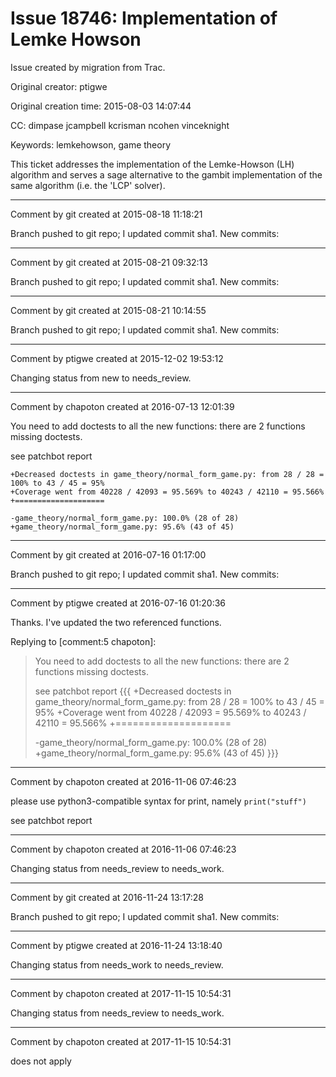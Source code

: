# Issue 18746: Implementation of Lemke Howson

Issue created by migration from Trac.

Original creator: ptigwe

Original creation time: 2015-08-03 14:07:44

CC:  dimpase jcampbell kcrisman ncohen vinceknight

Keywords: lemkehowson, game theory

This ticket addresses the implementation of the Lemke-Howson (LH) algorithm and serves a sage alternative to the gambit implementation of the same algorithm (i.e. the 'LCP' solver).


---

Comment by git created at 2015-08-18 11:18:21

Branch pushed to git repo; I updated commit sha1. New commits:


---

Comment by git created at 2015-08-21 09:32:13

Branch pushed to git repo; I updated commit sha1. New commits:


---

Comment by git created at 2015-08-21 10:14:55

Branch pushed to git repo; I updated commit sha1. New commits:


---

Comment by ptigwe created at 2015-12-02 19:53:12

Changing status from new to needs_review.


---

Comment by chapoton created at 2016-07-13 12:01:39

You need to add doctests to all the new functions: there are 2 functions missing doctests.

see patchbot report

```
+Decreased doctests in game_theory/normal_form_game.py: from 28 / 28 = 100% to 43 / 45 = 95%
+Coverage went from 40228 / 42093 = 95.569% to 40243 / 42110 = 95.566%
+====================

-game_theory/normal_form_game.py: 100.0% (28 of 28)
+game_theory/normal_form_game.py: 95.6% (43 of 45)
```



---

Comment by git created at 2016-07-16 01:17:00

Branch pushed to git repo; I updated commit sha1. New commits:


---

Comment by ptigwe created at 2016-07-16 01:20:36

Thanks. I've updated the two referenced functions.

Replying to [comment:5 chapoton]:
> You need to add doctests to all the new functions: there are 2 functions missing doctests.
> 
> see patchbot report
> {{{
> +Decreased doctests in game_theory/normal_form_game.py: from 28 / 28 = 100% to 43 / 45 = 95%
> +Coverage went from 40228 / 42093 = 95.569% to 40243 / 42110 = 95.566%
> +====================
> 
> -game_theory/normal_form_game.py: 100.0% (28 of 28)
> +game_theory/normal_form_game.py: 95.6% (43 of 45)
> }}}


---

Comment by chapoton created at 2016-11-06 07:46:23

please use python3-compatible syntax for print, namely `print("stuff")`

see patchbot report


---

Comment by chapoton created at 2016-11-06 07:46:23

Changing status from needs_review to needs_work.


---

Comment by git created at 2016-11-24 13:17:28

Branch pushed to git repo; I updated commit sha1. New commits:


---

Comment by ptigwe created at 2016-11-24 13:18:40

Changing status from needs_work to needs_review.


---

Comment by chapoton created at 2017-11-15 10:54:31

Changing status from needs_review to needs_work.


---

Comment by chapoton created at 2017-11-15 10:54:31

does not apply

